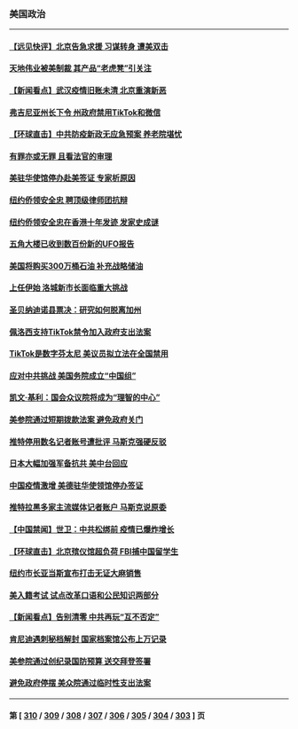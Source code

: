 ### 美国政治
---
#### [【远见快评】北京告急求援 习谋转身 遭美双击](../../pages/ncid1078159/n13886518.md) 
#### [天地伟业被美制裁 其产品“老虎凳”引关注](../../pages/ncid1078159/n13886445.md) 
#### [【新闻看点】武汉疫情旧账未清 北京重演新恶](../../pages/ncid1078159/n13886438.md) 
#### [弗吉尼亚州长下令 州政府禁用TikTok和微信](../../pages/ncid1078159/n13886676.md) 
#### [【环球直击】中共防疫新政无应急预案 养老院堪忧](../../pages/ncid1078159/n13886316.md) 
#### [有罪亦或无罪 且看法官的审理](../../pages/ncid1078159/n13886587.md) 
#### [美驻华使馆停办赴美签证 专家析原因](../../pages/ncid1078159/n13886582.md) 
#### [纽约侨领安全忠 聘顶级律师团抗辩](../../pages/ncid1078159/n13886541.md) 
#### [纽约侨领安全忠在香港十年发迹 发家史成谜](../../pages/ncid1078159/n13886538.md) 
#### [五角大楼已收到数百份新的UFO报告](../../pages/ncid1078159/n13886526.md) 
#### [美国将购买300万桶石油 补充战略储油](../../pages/ncid1078159/n13886482.md) 
#### [上任伊始 洛城新市长面临重大挑战](../../pages/ncid1078159/n13886514.md) 
#### [圣贝纳迪诺县票决：研究如何脱离加州](../../pages/ncid1078159/n13886491.md) 
#### [佩洛西支持TikTok禁令加入政府支出法案](../../pages/ncid1078159/n13886373.md) 
#### [TikTok是数字芬太尼 美议员拟立法在全国禁用](../../pages/ncid1078159/n13886372.md) 
#### [应对中共挑战 美国务院成立“中国组”](../../pages/ncid1078159/n13886390.md) 
#### [凯文·基利：国会众议院将成为“理智的中心”](../../pages/ncid1078159/n13886396.md) 
#### [美参院通过短期拨款法案 避免政府关门](../../pages/ncid1078159/n13886318.md) 
#### [推特停用数名记者账号遭批评 马斯克强硬反驳](../../pages/ncid1078159/n13885785.md) 
#### [日本大幅加强军备抗共 美中台回应](../../pages/ncid1078159/n13886331.md) 
#### [中国疫情激增 美德驻华使领馆停办签证](../../pages/ncid1078159/n13886335.md) 
#### [推特拉黑多家主流媒体记者账户 马斯克说原委](../../pages/ncid1078159/n13886169.md) 
#### [【中国禁闻】世卫：中共松绑前 疫情已爆炸增长](../../pages/ncid1078159/n13885695.md) 
#### [【环球直击】北京殡仪馆超负荷 FBI捕中国留学生](../../pages/ncid1078159/n13885772.md) 
#### [纽约市长亚当斯宣布打击无证大麻销售](../../pages/ncid1078159/n13885977.md) 
#### [美入籍考试 试点改革口语和公民知识两部分](../../pages/ncid1078159/n13885979.md) 
#### [【新闻看点】告别清零 中共再玩“互不否定”](../../pages/ncid1078159/n13885774.md) 
#### [肯尼迪遇刺秘档解封 国家档案馆公布上万记录](../../pages/ncid1078159/n13885834.md) 
#### [美参院通过创纪录国防预算 送交拜登签署](../../pages/ncid1078159/n13885868.md) 
#### [避免政府停摆 美众院通过临时性支出法案](../../pages/ncid1078159/n13885828.md) 

---
#### 第 [ [310](./310.md) / [309](./309.md) / [308](./308.md) / [307](./307.md) / [306](./306.md) / [305](./305.md) / [304](./304.md) / [303](./303.md) ] 页
